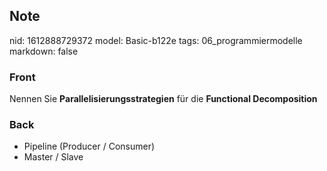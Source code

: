 ## Note
nid: 1612888729372
model: Basic-b122e
tags: 06_programmiermodelle
markdown: false

### Front
Nennen Sie <b>Parallelisierungsstrategien</b> für die <b>Functional
Decomposition</b>

### Back
<ul>
  <li>
    <div>
      Pipeline (Producer / Consumer)
    </div>
  <li>
    <div>
      Master / Slave
    </div>
</ul>
